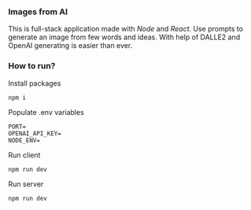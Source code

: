 ### Images from AI

This is full-stack application made with *Node* and *React*. Use prompts to generate an image from few words and ideas. With help of DALLE2 and OpenAI generating is easier than ever.


### How to run?


Install packages

```
npm i
```

Populate .env variables

```
PORT=
OPENAI_API_KEY=
NODE_ENV=
```

Run client

```
npm run dev
```

Run server

```
npm run dev
```
